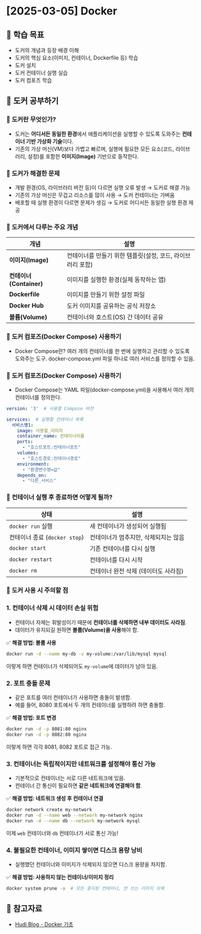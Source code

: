 # [2025-03-05] Docker

## 🎯 학습 목표

- 도커의 개념과 등장 배경 이해
- 도커의 핵심 요소(이미지, 컨테이너, Dockerfile 등) 학습
- 도커 설치
- 도커 컨테이너 실행 실습
- 도커 컴포즈 학습

## 📌 도커 공부하기

### 🔹 **도커란 무엇인가?**
- 도커는 **어디서든 동일한 환경**에서 애플리케이션을 실행할 수 있도록 도와주는 **컨테이너 기반 가상화 기술**이다.
- 기존의 가상 머신(VM)보다 가볍고 빠르며, 실행에 필요한 모든 요소(코드, 라이브러리, 설정)를 포함한 **이미지(Image)** 기반으로 동작한다.

### 🔹 **도커가 해결한 문제**
- 개발 환경(OS, 라이브러리 버전 등)이 다르면 실행 오류 발생 → 도커로 해결 가능
- 기존의 가상 머신은 무겁고 리소스를 많이 사용 → 도커 컨테이너는 가벼움
- 배포할 때 실행 환경이 다르면 문제가 생김 → 도커로 어디서든 동일한 실행 환경 제공

### 🔹 **도커에서 다루는 주요 개념**
| 개념 | 설명 |
|------|------|
| **이미지(Image)** | 컨테이너를 만들기 위한 템플릿(설정, 코드, 라이브러리 포함) |
| **컨테이너(Container)** | 이미지를 실행한 환경(실제 동작하는 앱) |
| **Dockerfile** | 이미지를 만들기 위한 설정 파일 |
| **Docker Hub** | 도커 이미지를 공유하는 공식 저장소 |
| **볼륨(Volume)** | 컨테이너와 호스트(OS) 간 데이터 공유 |


### 🔹 **도커 컴포즈(Docker Compose) 사용하기**
- Docker Compose란? 여러 개의 컨테이너를 한 번에 실행하고 관리할 수 있도록 도와주는 도구. docker-compose.yml 파일 하나로 여러 서비스를 정의할 수 있음.

### 🔹 **도커 컴포즈(Docker Compose) 사용하기**
- Docker Compose는 YAML 파일(docker-compose.yml)을 사용해서 여러 개의 컨테이너를 정의한다.
```yaml
version: '3'  # 사용할 Compose 버전

services:  # 실행할 컨테이너 목록
  서비스명1:
    image: 사용할_이미지
    container_name: 컨테이너이름
    ports:
      - "호스트포트:컨테이너포트"
    volumes:
      - "호스트경로:컨테이너경로"
    environment:
      - "환경변수명=값"
    depends_on:
      - "다른_서비스"
```

### 🔹 **컨테이너 실행 후 종료하면 어떻게 될까?**
| 상태 | 설명 |
|------|------|
| `docker run` 실행 | 새 컨테이너가 생성되어 실행됨 |
| 컨테이너 종료 (`docker stop`) | 컨테이너가 멈추지만, 삭제되지는 않음 |
| `docker start` | 기존 컨테이너를 다시 실행 |
| `docker restart` | 컨테이너를 다시 시작 |
| `docker rm` | 컨테이너 완전 삭제 (데이터도 사라짐) |


### 🔹 **도커 사용 시 주의할 점**
### **1. 컨테이너 삭제 시 데이터 손실 위험**
- 컨테이너 자체는 휘발성이기 때문에 **컨테이너를 삭제하면 내부 데이터도 사라짐**.
- 데이터가 유지되길 원하면 **볼륨(Volume)을 사용**해야 함.

✅ **해결 방법: 볼륨 사용**
```sh
docker run -d --name my-db -v my-volume:/var/lib/mysql mysql
```
이렇게 하면 컨테이너가 삭제되어도 `my-volume`에 데이터가 남아 있음.

### **2. 포트 충돌 문제**
- 같은 포트를 여러 컨테이너가 사용하면 충돌이 발생함.
- 예를 들어, 8080 포트에서 두 개의 컨테이너를 실행하려 하면 충돌함.

✅ **해결 방법: 포트 변경**
```sh
docker run -d -p 8081:80 nginx
docker run -d -p 8082:80 nginx
```
이렇게 하면 각각 8081, 8082 포트로 접근 가능.

### **3. 컨테이너는 독립적이지만 네트워크를 설정해야 통신 가능**
- 기본적으로 컨테이너는 서로 다른 네트워크에 있음.
- 컨테이너 간 통신이 필요하면 **같은 네트워크에 연결해야 함**.

✅ **해결 방법: 네트워크 생성 후 컨테이너 연결**
```sh
docker network create my-network
docker run -d --name web --network my-network nginx
docker run -d --name db --network my-network mysql
```
이제 `web` 컨테이너와 `db` 컨테이너가 서로 통신 가능!

### **4. 불필요한 컨테이너, 이미지 쌓이면 디스크 용량 낭비**
- 실행했던 컨테이너와 이미지가 삭제되지 않으면 디스크 용량을 차지함.

✅ **해결 방법: 사용하지 않는 컨테이너/이미지 정리**
```sh
docker system prune -a  # 모든 중지된 컨테이너, 안 쓰는 이미지 삭제
```

## 🔗 참고자료

- [Hudi Blog - Docker 기초](https://hudi.blog/about-docker/)
